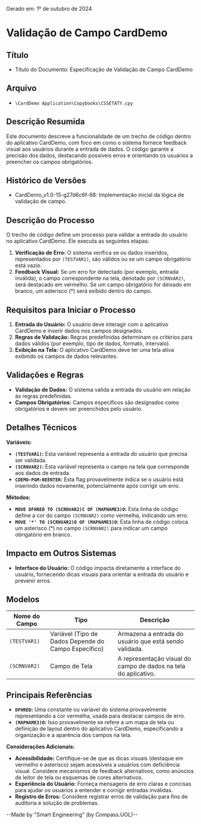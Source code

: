 Gerado em: 1º de outubro de 2024

# **Validação de Campo CardDemo**

## Título

- Título do Documento: Especificação de Validação de Campo CardDemo

## Arquivo

- `\CardDemo Application\Copybooks\CSSETATY.cpy`

## Descrição Resumida

Este documento descreve a funcionalidade de um trecho de código dentro do aplicativo CardDemo, com foco em como o sistema fornece feedback visual aos usuários durante a entrada de dados. O código garante a precisão dos dados, destacando possíveis erros e orientando os usuários a preencher os campos obrigatórios.

## Histórico de Versões

- CardDemo_v1.0-15-g27d6c6f-68: Implementação inicial da lógica de validação de campo.

## Descrição do Processo

O trecho de código define um processo para validar a entrada do usuário no aplicativo CardDemo. Ele executa as seguintes etapas:

1. **Verificação de Erro:** O sistema verifica se os dados inseridos, representados por `(TESTVAR1)`, são válidos ou se um campo obrigatório está vazio.
2. **Feedback Visual:** Se um erro for detectado (por exemplo, entrada inválida), o campo correspondente na tela, denotado por `(SCRNVAR2)`, será destacado em vermelho. Se um campo obrigatório for deixado em branco, um asterisco (*) será exibido dentro do campo.

## Requisitos para Iniciar o Processo

1. **Entrada do Usuário:** O usuário deve interagir com o aplicativo CardDemo e inserir dados nos campos designados.
2. **Regras de Validação:** Regras predefinidas determinam os critérios para dados válidos (por exemplo, tipo de dados, formato, intervalo).
3. **Exibição na Tela:** O aplicativo CardDemo deve ter uma tela ativa exibindo os campos de dados relevantes.

## Validações e Regras

* **Validação de Dados:** O sistema valida a entrada do usuário em relação às regras predefinidas.
* **Campos Obrigatórios:** Campos específicos são designados como obrigatórios e devem ser preenchidos pelo usuário.

## Detalhes Técnicos

**Variáveis:**

* **`(TESTVAR1)`:** Esta variável representa a entrada do usuário que precisa ser validada.
* **`(SCRNVAR2)`:** Esta variável representa o campo na tela que corresponde aos dados de entrada.
* **`CDEMO-PGM-REENTER`:** Esta flag provavelmente indica se o usuário está inserindo dados novamente, potencialmente após corrigir um erro.

**Métodos:**

* **`MOVE DFHRED TO (SCRNVAR2)C OF (MAPNAME3)O`:** Esta linha de código define a cor do campo `(SCRNVAR2)` como vermelha, indicando um erro.
* **`MOVE '*' TO (SCRNVAR2)O OF (MAPNAME3)O`:** Esta linha de código coloca um asterisco (*) no campo `(SCRNVAR2)` para indicar um campo obrigatório em branco.

## Impacto em Outros Sistemas

* **Interface do Usuário:** O código impacta diretamente a interface do usuário, fornecendo dicas visuais para orientar a entrada do usuário e prevenir erros.

## Modelos

| Nome do Campo | Tipo | Descrição |
|---|---|---|
| `(TESTVAR1)` | Variável (Tipo de Dados Depende do Campo Específico) | Armazena a entrada do usuário que está sendo validada. |
| `(SCRNVAR2)` | Campo de Tela | A representação visual do campo de dados na tela do aplicativo. |

## Principais Referências

* **`DFHRED`:** Uma constante ou variável do sistema provavelmente representando a cor vermelha, usada para destacar campos de erro.
* **`(MAPNAME3)O`:** Isso provavelmente se refere a um mapa de tela ou definição de layout dentro do aplicativo CardDemo, especificando a organização e a aparência dos campos na tela.

**Considerações Adicionais:**

* **Acessibilidade:** Certifique-se de que as dicas visuais (destaque em vermelho e asterisco) sejam acessíveis a usuários com deficiência visual. Considere mecanismos de feedback alternativos, como anúncios de leitor de tela ou esquemas de cores alternativos.
* **Experiência do Usuário:** Forneça mensagens de erro claras e concisas para ajudar os usuários a entender e corrigir entradas inválidas.
* **Registro de Erros:** Considere registrar erros de validação para fins de auditoria e solução de problemas.

--Made by "Smart Engineering" (by Compass.UOL)--